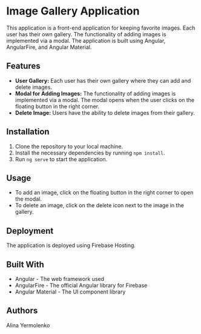 # Image Gallery Application

This application is a front-end application for keeping favorite images. Each user has their own gallery. The functionality of adding images is implemented via a modal. The application is built using Angular, AngularFire, and Angular Material.

## Features

- **User Gallery:** Each user has their own gallery where they can add and delete images.
- **Modal for Adding Images:** The functionality of adding images is implemented via a modal. The modal opens when the user clicks on the floating button in the right corner.
- **Delete Image:** Users have the ability to delete images from their gallery.

## Installation

1. Clone the repository to your local machine.
2. Install the necessary dependencies by running `npm install`.
3. Run `ng serve` to start the application.

## Usage

- To add an image, click on the floating button in the right corner to open the modal.
- To delete an image, click on the delete icon next to the image in the gallery.

## Deployment

The application is deployed using Firebase Hosting.


## Built With

- Angular - The web framework used
- AngularFire - The official Angular library for Firebase
- Angular Material - The UI component library

## Authors

Alina Yermolenko
